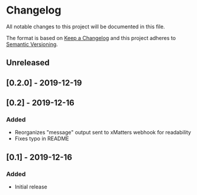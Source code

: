 # Changelog
All notable changes to this project will be documented in this file.

The format is based on [Keep a Changelog](http://keepachangelog.com/en/1.0.0/)
and this project adheres to [Semantic
Versioning](http://semver.org/spec/v2.0.0.html).

## Unreleased

## [0.2.0] - 2019-12-19

## [0.2] - 2019-12-16
### Added
- Reorganizes "message" output sent to xMatters webhook for readability
- Fixes typo in README

## [0.1] - 2019-12-16
### Added
- Initial release
